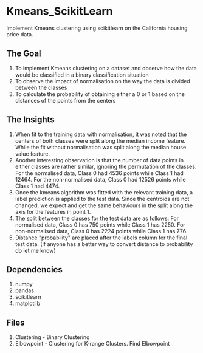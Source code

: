 # Kmeans_ScikitLearn
Implement Kmeans clustering using scikitlearn on the California housing price data.

## The Goal
1) To implement Kmeans clustering on a dataset and observe how the data would be classified in a binary classification situation
2) To observe the impact of normalisation on the way the data is divided between the classes
3) To calculate the probability of obtaining either a 0 or 1 based on the distances of the points from the centers

## The Insights
1) When fit to the training data with normalisation, it was noted that the centers of both classes were split along the median income feature. While the fit without normalisation was split along the median house value feature.
2) Another interesting observation is that the number of data points in either classes are rather similar, ignoring the permutation of the classes. For the normalised data, Class 0 had 4536 points while Class 1 had 12464. For the non-normalised data, Class 0 had 12526 points while Class 1 had 4474.
3) Once the kmeans algorithm was fitted with the relevant training data, a label prediction is applied to the test data. Since the centroids are not changed, we expect and get the same behaviours in the split along the axis for the features in point 1. 
4) The split between the classes for the test data are as follows: For normalised data, Class 0 has 750 points while Class 1 has 2250. For non-normalised data, Class 0 has 2224 points while Class 1 has 776.
5) Distance "probability" are placed after the labels column for the final test data. (If anyone has a better way to convert distance to probability do let me know)

## Dependencies
1) numpy
2) pandas
3) scikitlearn
4) matplotlib

## Files
1) Clustering - Binary Clustering
2) Elbowpoint - Clustering for K-range Clusters. Find Elbowpoint
